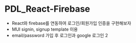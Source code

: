 # PDL_React-Firebase
* React와 firebase를 연동하여 로그인/회원가입 인증을 구현해보자
* MUI signin, signup template 이용
* email/password 가입 후 로그인과 google 로그인 2
